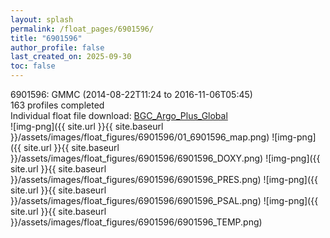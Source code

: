 ```yaml
---
layout: splash
permalink: /float_pages/6901596/
title: "6901596"
author_profile: false
last_created_on: 2025-09-30
toc: false
---
```

 
6901596: GMMC (2014-08-22T11:24 to 2016-11-06T05:45)\
163 profiles completed\
Individual float file download: [BGC_Argo_Plus_Global](https://ftp.soest.hawaii.edu/bgc_argo_plus/Individual_Floats/outliers_removed/6901596_Sprof_processed.nc)\
![img-png]({{ site.url }}{{ site.baseurl }}/assets/images/float_figures/6901596/01_6901596_map.png)
![img-png]({{ site.url }}{{ site.baseurl }}/assets/images/float_figures/6901596/6901596_DOXY.png)
![img-png]({{ site.url }}{{ site.baseurl }}/assets/images/float_figures/6901596/6901596_PRES.png)
![img-png]({{ site.url }}{{ site.baseurl }}/assets/images/float_figures/6901596/6901596_PSAL.png)
![img-png]({{ site.url }}{{ site.baseurl }}/assets/images/float_figures/6901596/6901596_TEMP.png)
